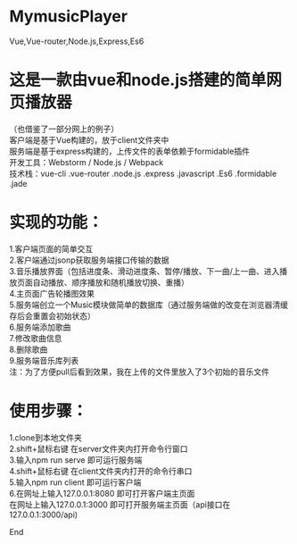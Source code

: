 # MymusicPlayer
Vue,Vue-router,Node.js,Express,Es6
<h1>这是一款由vue和node.js搭建的简单网页播放器</h1>
    （也借鉴了一部分网上的例子）<br>
    客户端是基于Vue构建的，放于client文件夹中<br>
    服务端是基于express构建的，上传文件的表单依赖于formidable插件<br>
    开发工具：Webstorm / Node.js / Webpack<br>
    技术栈：vue-cli .vue-router .node.js .express .javascript .Es6 .formidable .jade<br>
<h1>实现的功能：</h1>
    1.客户端页面的简单交互<br>
    2.客户端通过jsonp获取服务端接口传输的数据<br>
    3.音乐播放界面（包括进度条、滑动进度条、暂停/播放、下一曲/上一曲、进入播放页面自动播放、顺序播放和随机播放切换、重播）<br>
    4.主页面广告轮播图效果<br>
    5.服务端创立一个Music模块做简单的数据库（通过服务端做的改变在浏览器清缓存后会重置会初始状态）<br>
    6.服务端添加歌曲<br>
    7.修改歌曲信息<br>
    8.删除歌曲<br>
    9.服务端音乐库列表<br>
注：为了方便pull后看到效果，我在上传的文件里放入了3个初始的音乐文件
<h1>使用步骤：</h1>
1.clone到本地文件夹<br>
2.shift+鼠标右键 在server文件夹内打开命令行窗口<br>
3.输入npm run serve 即可运行服务端<br>
4.shift+鼠标右键 在client文件夹内打开的命令行串口<br>
5.输入npm run client 即可运行客户端<br>
6.在网址上输入127.0.0.1:8080 即可打开客户端主页面<br>
  在网址上输入127.0.0.1:3000 即可打开服务端主页面（api接口在 127.0.0.1:3000/api)<br>

End
